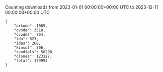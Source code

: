 
Counting downloads from 2023-01-01 00:00:00+00:00 UTC to 2023-12-11 00:00:00+00:00 UTC

```
{
    "arkode": 1089,
    "cvode": 3518,
    "cvodes": 764,
    "ida": 623,
    "idas": 268,
    "kinsol": 306,
    "sundials": 50298,
    "clones": 123127,
    "total": 179993
}
```
